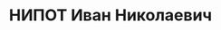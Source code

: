---
title: НИПОТ Иван Николаевич
description: "1895, Сумська обл. м. Шостка, українець, освіта початкова\n начальник\
  \ 4 майстерні 1 виробництва заводу № 9, проживав: Сумська обл. м. Шостка\n Заарештований\
  \ 09.10.1937 р.\n ВК ВС СРСР 20.11.1937 р. за участь у контрревол. правотроцькістській\
  \ диверсійно-шкідницькій орг-ції засуджений до ВМП.\n Розстріляний 21.11.1937 р.\
  \ у м. Київ.\n Реабілітований 24.12.1957 р. ВК ВС СРСР.\n ГДА Сб України, м. Суми,\
  \ спр. П-4314."
---